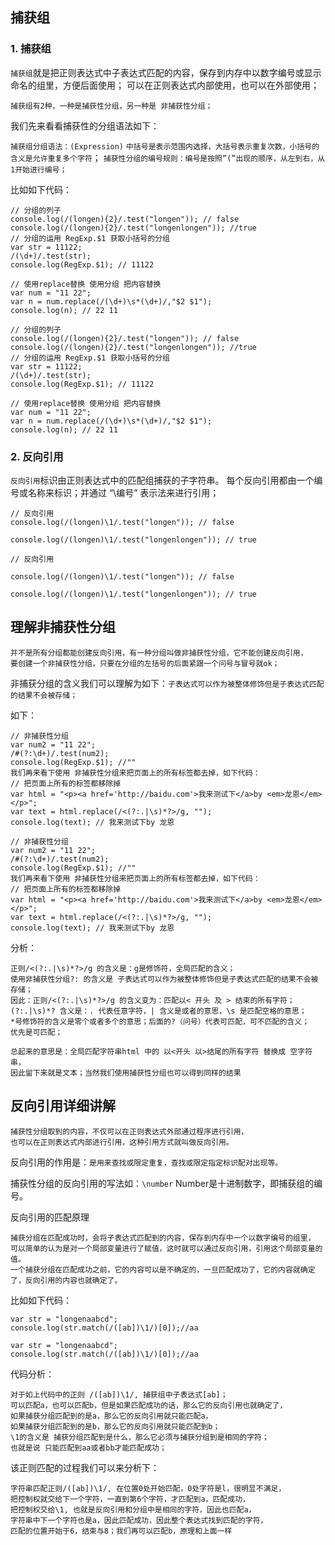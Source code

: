 ## 捕获组

### 1. 捕获组
`捕获组`就是把正则表达式中子表达式匹配的内容，保存到内存中以数字编号或显示命名的组里，方便后面使用；
可以在正则表达式内部使用，也可以在外部使用；

`捕获组有2种，一种是捕获性分组，另一种是 非捕获性分组；`

我们先来看看捕获性的分组语法如下：

`捕获组分组语法：(Expression)`
`中括号是表示范围内选择，大括号表示重复次数，小括号的含义是允许重复多个字符`；
`捕获性分组的编号规则：编号是按照”(”出现的顺序，从左到右，从1开始进行编号；`

比如如下代码：

```
// 分组的列子
console.log(/(longen){2}/.test("longen")); // false
console.log(/(longen){2}/.test("longenlongen")); //true
// 分组的运用 RegExp.$1 获取小括号的分组
var str = 11122;
/(\d+)/.test(str);
console.log(RegExp.$1); // 11122

// 使用replace替换 使用分组 把内容替换
var num = "11 22";
var n = num.replace(/(\d+)\s*(\d+)/,"$2 $1");
console.log(n); // 22 11

// 分组的列子
console.log(/(longen){2}/.test("longen")); // false
console.log(/(longen){2}/.test("longenlongen")); //true
// 分组的运用 RegExp.$1 获取小括号的分组
var str = 11122;
/(\d+)/.test(str);
console.log(RegExp.$1); // 11122
 
// 使用replace替换 使用分组 把内容替换
var num = "11 22";
var n = num.replace(/(\d+)\s*(\d+)/,"$2 $1");
console.log(n); // 22 11
```

### 2. 反向引用

`反向引用`标识由正则表达式中的匹配组捕获的子字符串。
每个反向引用都由一个编号或名称来标识；并通过 “\编号” 表示法来进行引用；

```
// 反向引用
console.log(/(longen)\1/.test("longen")); // false

console.log(/(longen)\1/.test("longenlongen")); // true

// 反向引用
 
console.log(/(longen)\1/.test("longen")); // false
 
console.log(/(longen)\1/.test("longenlongen")); // true
```

## 理解非捕获性分组
```
并不是所有分组都能创建反向引用，有一种分组叫做非捕获性分组，它不能创建反向引用，
要创建一个非捕获性分组，只要在分组的左括号的后面紧跟一个问号与冒号就ok；
```
非捕获分组的含义我们可以理解为如下：`子表达式可以作为被整体修饰但是子表达式匹配的结果不会被存储；`

如下：

```
// 非捕获性分组
var num2 = "11 22";
/#(?:\d+)/.test(num2);
console.log(RegExp.$1); //""
我们再来看下使用 非捕获性分组来把页面上的所有标签都去掉，如下代码：
// 把页面上所有的标签都移除掉
var html = "<p><a href='http://baidu.com'>我来测试下</a>by <em>龙恩</em></p>";
var text = html.replace(/<(?:.|\s)*?>/g, "");
console.log(text); // 我来测试下by 龙恩

// 非捕获性分组
var num2 = "11 22";
/#(?:\d+)/.test(num2);
console.log(RegExp.$1); //""
我们再来看下使用 非捕获性分组来把页面上的所有标签都去掉，如下代码：
// 把页面上所有的标签都移除掉
var html = "<p><a href='http://baidu.com'>我来测试下</a>by <em>龙恩</em></p>";
var text = html.replace(/<(?:.|\s)*?>/g, "");
console.log(text); // 我来测试下by 龙恩
```

分析：
```
正则/<(?:.|\s)*?>/g 的含义是：g是修饰符，全局匹配的含义；
使用非捕获性分组?: 的含义是 子表达式可以作为被整体修饰但是子表达式匹配的结果不会被存储；
因此：正则/<(?:.|\s)*?>/g 的含义变为：匹配以< 开头 及 > 结束的所有字符；
(?:.|\s)*? 含义是：. 代表任意字符，| 含义是或者的意思，\s 是匹配空格的意思；
*号修饰符的含义是零个或者多个的意思；后面的?（问号）代表可匹配，可不匹配的含义；
优先是可匹配；

总起来的意思是：全局匹配字符串html 中的 以<开头 以>结尾的所有字符 替换成 空字符串，
因此留下来就是文本；当然我们使用捕获性分组也可以得到同样的结果
```


## 反向引用详细讲解
```
捕获性分组取到的内容，不仅可以在正则表达式外部通过程序进行引用，
也可以在正则表达式内部进行引用，这种引用方式就叫做反向引用。
```

反向引用的作用是：`是用来查找或限定重复，查找或限定指定标识配对出现等。`

捕获性分组的反向引用的写法如：`\number`
Number是十进制数字，即捕获组的编号。

反向引用的匹配原理
```
捕获分组在匹配成功时，会将子表达式匹配到的内容，保存到内存中一个以数字编号的组里，
可以简单的认为是对一个局部变量进行了赋值，这时就可以通过反向引用，引用这个局部变量的值。
一个捕获分组在匹配成功之前，它的内容可以是不确定的，一旦匹配成功了，它的内容就确定了，反向引用的内容也就确定了。
```

比如如下代码：

```
var str = "longenaabcd";
console.log(str.match(/([ab])\1/)[0]);//aa

var str = "longenaabcd";
console.log(str.match(/([ab])\1/)[0]);//aa
```

代码分析：
```
对于如上代码中的正则 /([ab])\1/, 捕获组中子表达式[ab]；
可以匹配a，也可以匹配b，但是如果匹配成功的话，那么它的反向引用也就确定了，
如果捕获分组匹配到的是a，那么它的反向引用就只能匹配a，
如果捕获分组匹配到的是b，那么它的反向引用就只能匹配到b；
\1的含义是 捕获分组匹配到是什么，那么它必须与捕获分组到是相同的字符；
也就是说 只能匹配到aa或者bb才能匹配成功；
```

该正则匹配的过程我们可以来分析下：
```
字符串匹配正则/([ab])\1/, 在位置0处开始匹配，0处字符是l，很明显不满足，
把控制权就交给下一个字符，一直到第6个字符，才匹配到a，匹配成功，
把控制权交给\1, 也就是反向引用和分组中是相同的字符，因此也匹配a，
字符串中下一个字符也是a，因此匹配成功，因此整个表达式找到匹配的字符，
匹配的位置开始于6，结束与8；我们再可以匹配b，原理和上面一样
```